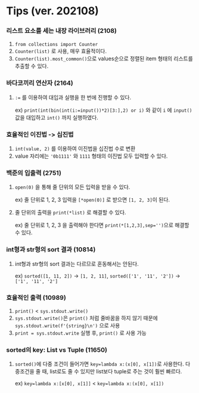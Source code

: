 # Tips (ver. 202108)

### 리스트 요소를 세는 내장 라이브러리 (2108)
1. `from collections import Counter`
2. `Counter(list)` 로 사용, 매우 효율적이다.
3. `Counter(list).most_common()`으로 values순으로 정렬된 item 형태의 리스트를 추출할 수 있다.

### 바다코끼리 연산자 (2164)
1. `:=` 를 이용하여 대입과 실행을 한 번에 진행할 수 있다.

    ex) `print(int(bin(int(i:=input())*2)[3:],2) or i)` 와 같이 `i` 에 `input()` 값을 대입하고 `int()` 까지 실행하였다.

### 효율적인 이진법 -> 십진법
1. `int(value, 2)` 를 이용하여 이진법을 십진법 수로 변환
2. value 자리에는 `'0b1111'` 와 `1111` 형태의 이진법 모두 입력할 수 있다.

### 백준의 입출력 (2751)
1. `open(0)` 을 통해 줄 단위의 모든 입력을 받을 수 있다.

    ex) 줄 단위로 1, 2, 3 입력을 `[*open(0)]` 로 받으면 `[1, 2, 3]`이 된다.

2. 줄 단위의 출력을 `print(*list)` 로 해결할 수 있다. 

    ex) 줄 단위로 1, 2, 3 을 출력해야 한다면 `print(*[1,2,3],sep='')`으로 해결할 수 있다.

### int형과 str형의 sort 결과 (10814)
1. int형과 str형의 sort 결과는 다르므로 혼동해서는 안된다.

    ex) `sorted([1, 11, 2])` -> `[1, 2, 11]`, `sorted(['1', '11', '2'])` -> `['1', '11', '2']`  

### 효율적인 출력 (10989)
1. `print()` < `sys.stdout.write()`
2. `sys.stdout.write()`은 `print()` 처럼 줄바꿈을 하지 않기 때문에 `sys.stdout.write(f'{string}\n')` 으로 사용
3. `print = sys.stdout.write` 실행 후, `print()` 로 사용 가능

### sorted의 key: List vs Tuple (11650)
1. `sorted()`에 다중 조건이 들어가면 `key=lambda x:(x[0], x[1])`로 사용한다. 다중조건을 줄 때, list로도 줄 수 있지만 list보다 tuple로 주는 것이 훨씬 빠르다.

    ex) `key=lambda x:[x[0], x[1]]` < `key=lambda x:(x[0], x[1])`